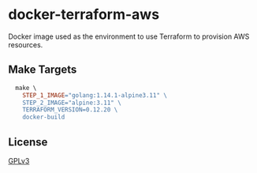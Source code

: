 # docker-terraform-aws

Docker image used as the environment to use Terraform to provision AWS resources.

## Make Targets

```makefile
  make \
    STEP_1_IMAGE="golang:1.14.1-alpine3.11" \
    STEP_2_IMAGE="alpine:3.11" \
    TERRAFORM_VERSION=0.12.20 \
    docker-build
```

## License

[GPLv3](LICENSE)
